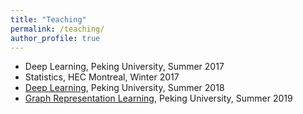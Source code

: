 ```yaml
---
title: "Teaching"
permalink: /teaching/
author_profile: true
---
```


* Deep Learning, Peking University, Summer 2017
* Statistics, HEC Montreal, Winter 2017
* [Deep Learning](/teaching/dl2018), Peking University, Summer 2018
* [Graph Representation Learning](/_teaching/2019-summer-pku-graph), Peking University, Summer 2019
